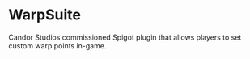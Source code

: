 # WarpSuite
Candor Studios commissioned Spigot plugin that allows players to set custom warp points in-game.
